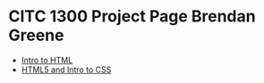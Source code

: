# CITC 1300 Project Page Brendan Greene

<ul>
    <li><a href="Intro_to_html/index.html" target="_blank">Intro to HTML</a>
    <li><a href="HTML5_intro_to_css/index" target="_blank">HTML5 and Intro to CSS</a>
<ul>